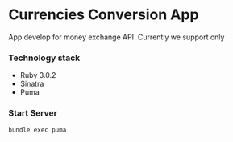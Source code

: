 # Currencies Conversion App

App develop for money exchange API. Currently we support only 

### Technology stack

- Ruby 3.0.2
- Sinatra 
- Puma

### Start Server 
```
bundle exec puma
```

